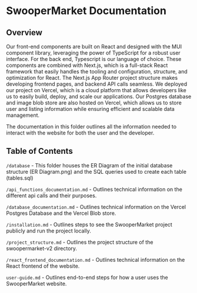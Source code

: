# SwooperMarket Documentation

## Overview

Our front-end components are built on React and designed with the MUI component library, leveraging the power of TypeScript for a robust user interface. For the back end, Typescript is our language of choice. These components are combined with Next.js, which is a full-stack React framework that easily handles the tooling and configuration, structure, and optimization for React. The Next.js App Router project structure makes developing frontend pages, and backend API calls seamless. We deployed our project on Vercel, which is a cloud platform that allows developers like us to easily build, deploy, and scale our applications. Our Postgres database and image blob store are also hosted on Vercel, which allows us to store user and listing information while ensuring efficient and scalable data management.

The documentation in this folder outlines all the information needed to interact with the website for both the user and the developer.

## Table of Contents

`/database` - This folder houses the ER Diagram of the initial database structure (ER Diagram.png) and the SQL queries used to create each table (tables.sql)

`/api_functions_documentation.md` - Outlines technical information on the different api calls and their purposes.

`/database_documentation.md` - Outlines technical information on the Vercel Postgres Database and the Vercel Blob store.

`/installation.md` - Outlines steps to see the SwooperMarket project publicly and run the project locally.

`/project_structure.md` - Outlines the project structure of the swoopermarket-v2 directory.

`/react_frontend_documentation.md` - Outlines technical information on the React frontend of the website.

`user-guide.md` - Outlines end-to-end steps for how a user uses the SwooperMarket website.
